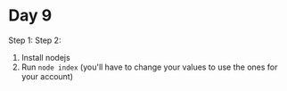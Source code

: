 # Day 9

Step 1:
Step 2:

1. Install nodejs
2. Run `node index` (you'll have to change your values to use the ones for your account)
